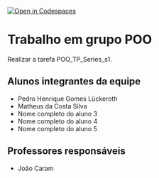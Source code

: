 [![Open in Codespaces](https://classroom.github.com/assets/launch-codespace-f4981d0f882b2a3f0472912d15f9806d57e124e0fc890972558857b51b24a6f9.svg)](https://classroom.github.com/open-in-codespaces?assignment_repo_id=10674615)
# Trabalho em grupo POO
Realizar a tarefa POO_TP_Series_s1.

## Alunos integrantes da equipe

* Pedro Henrique Gomes Lückeroth
* Matheus da Costa Silva
* Nome completo do aluno 3
* Nome completo do aluno 4
* Nome completo do aluno 5

## Professores responsáveis

* João Caram


